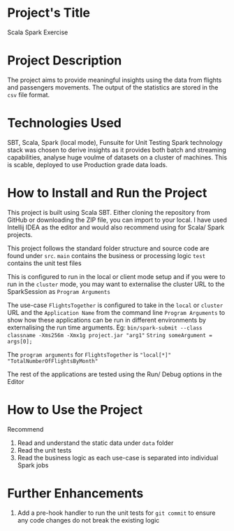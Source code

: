 # Project's Title 
Scala Spark Exercise

# Project Description
The project aims to provide meaningful insights using the data from flights and passengers movements.
The output of the statistics are stored in the `csv` file format.

# Technologies Used
SBT, Scala, Spark (local mode), Funsuite for Unit Testing
Spark technology stack was chosen to derive insights as it provides both batch and streaming capabilities, analyse huge voulme of datasets on a cluster of machines. This is scable, deployed to use Production grade data loads.

# How to Install and Run the Project
This project is built using Scala SBT. Either cloning the repository from GitHub or downloading the ZIP file, you can import to your local.
I have used Intellij IDEA as the editor and would also recommend using for Scala/ Spark projects.

This project follows the standard folder structure and source code are found under `src`.
`main` contains the business or processing logic
`test` contains the unit test files

This is configured to run in the local or client mode setup and if you were to run in the `cluster` mode, you may want to externalise the cluster URL to the SparkSession as `Program Arguments`

The use-case `FlightsTogether` is configured to take in the `local` or `cluster` URL and the `Application Name` from the command line `Program Arguments`
to show how these applications can be run in different environments by externalising the run time arguments.
Eg: `bin/spark-submit --class classname -Xms256m -Xmx1g project.jar "arg1"`
    `String someArgument = args[0];`

The `program arguments` for `FlightsTogether` is `"local[*]" "TotalNumberOfFlightsByMonth"`

The rest of the applications are tested using the Run/ Debug options in the Editor

# How to Use the Project
Recommend 
1. Read and understand the static data under `data` folder
2. Read the unit tests
3. Read the business logic as each use-case is separated into individual Spark jobs

# Further Enhancements
1. Add a pre-hook handler to run the unit tests for `git commit` to ensure any code changes do not break the existing logic
